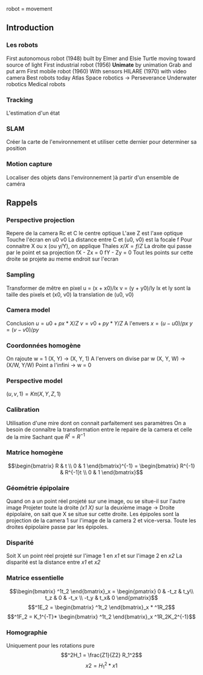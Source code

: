 robot = movement
## Introduction
### Les robots
First autonomous robot (1948) built by Elmer and Elsie
	Turtle moving toward source of light
First industrial robot (1956)
	**Unimate** by unimation
	Grab and put arm
First mobile robot (1960)
	With sensors
	HILARE (1970) with video camera
Best robots today
	Atlas
	Space robotics -> Perseverance
	Underwater robotics
	Medical robots

### Tracking
L'estimation d'un état
### SLAM
Créer la carte de l'environnement et utiliser cette dernier pour determiner sa position
### Motion capture
Localiser des objets dans l'environnement )à partir d'un ensemble de caméra

## Rappels
### Perspective projection
Repere de la camera Rc et C le centre optique
L'axe Z est l'axe optique
	Touche l'écran en u0 v0
	La distance entre C et (u0, v0) est la focale f
Pour connaitre X ou x (ou y/Y), on applique Thales
	$x/X = f/Z$
La droite qui passe par le point et sa projection
	fX - Zx = 0
	fY - Zy = 0
	Tout les points sur cette droite se projete au meme endroit sur l'ecran
### Sampling
Transformer de mêtre en pixel
	u = (x + x0)/lx
	v = (y + y0)/ly
	lx et ly sont la taille des pixels et (x0, v0) la translation de (u0, v0)
### Camera model
Conclusion
	$u = u0 + px*X/Z$
	$v = v0 + py* Y/Z$
A l'envers
	$x = (u - u0)/px$
	$y = (v - v0)/py$
### Coordonnées homogène
On rajoute w = 1
	(X, Y) -> (X, Y, 1)
A l'envers on divise par w
	(X, Y, W) -> (X/W, Y/W)
Point a l'infini -> w = 0
### Perspective model
$(u, v, 1) = K \pi (X, Y, Z, 1)$
### Calibration
Utilisation d'une mire dont on connait parfaitement ses paramètres
On a besoin de connaître la transformation entre le repaire de la camera et celle de la mire
Sachant que $R^t = R^{-1}$ 
### Matrice homogène
$$\begin{bmatrix}
R & t \\
0 & 1
\end{bmatrix}^{-1} = \begin{bmatrix}
R^{-1} & R^{-1}t \\
0 & 1
\end{bmatrix}$$

### Géométrie épipolaire
Quand on a un point réel projeté sur une image, ou se situe-il sur l'autre image
Projeter toute la droite *(x1 X)* sur la deuxième image -> Droite épipolaire, on sait que X se situe sur cette droite.
Les épipoles sont la projection de la camera 1 sur l'image de la camera 2 et vice-versa.
Toute les droites épipolaire passe par les épipoles.
### Disparité
Soit X un point réel projeté sur l'image 1 en *x1* et sur l'image 2 en *x2*
La disparité est la distance entre *x1* et *x2*
### Matrice essentielle
$$\begin{bmatrix}
^1t_2
\end{bmatrix}_x = \begin{pmatrix}
0 & -t_z &  t_y\\
t_z & 0 & -t_x \\
-t_y &  t_x& 0
\end{pmatrix}$$
$$^1E_2 = \begin{bmatrix}
^1t_2
\end{bmatrix}_x * ^1R_2$$
$$^1F_2 = K_1^{-T}* \begin{bmatrix}
^1t_2
\end{bmatrix}_x ^1R_2K_2^{-1}$$
### Homographie
Uniquement pour les rotations pure
$$^2H_1 = \frac{Z1}{Z2} R_1^2$$
$$x2 = H^2_1 *x1$$
